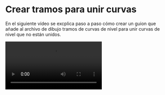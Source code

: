 # Crear tramos para unir curvas

En el siguiente vídeo se excplica paso a paso cómo crear un guion que añade al archivo de dibujo tramos de curvas de nivel para unir curvas de nivel que no están unidos.

<video controls><source src="https://youtu.be/9NV45QXFFvg" type="video/mp4"></video>